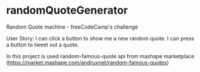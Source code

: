 # randomQuoteGenerator

Random Quote machine - freeCodeCamp's challenge

User Story: 
I can click a button to show me a new random quote. 
I can press a button to tweet out a quote.

In this project is used random-famous-quote api from mashape marketplace (https://market.mashape.com/andruxnet/random-famous-quotes)

